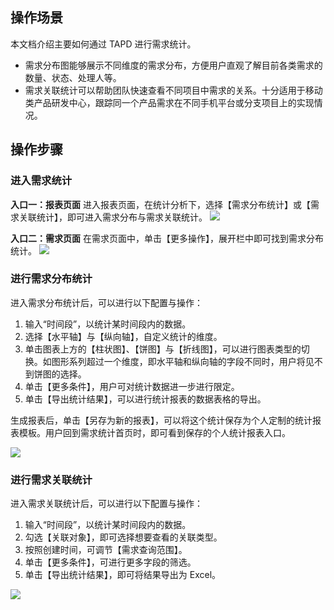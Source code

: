 ## 操作场景
本文档介绍主要如何通过 TAPD 进行需求统计。

- 需求分布图能够展示不同维度的需求分布，方便用户直观了解目前各类需求的数量、状态、处理人等。
- 需求关联统计可以帮助团队快速查看不同项目中需求的关系。十分适用于移动类产品研发中心，跟踪同一个产品需求在不同手机平台或分支项目上的实现情况。

 

## 操作步骤

### 进入需求统计
**入口一：报表页面**
进入报表页面，在统计分析下，选择【需求分布统计】或【需求关联统计】，即可进入需求分布与需求关联统计。
![](https://main.qcloudimg.com/raw/e5be643f2439cb8266078d2307ef6cd5.png)





**入口二：需求页面**
在需求页面中，单击【更多操作】，展开栏中即可找到需求分布统计。
![](https://main.qcloudimg.com/raw/919beeedebd48b9601f29eb6a1ebf63f.png)



### 进行需求分布统计
进入需求分布统计后，可以进行以下配置与操作：

1. 输入“时间段”，以统计某时间段内的数据。
2. 选择【水平轴】与【纵向轴】，自定义统计的维度。
3. 单击图表上方的【柱状图】、【饼图】与【折线图】，可以进行图表类型的切换。如图形系列超过一个维度，即水平轴和纵向轴的字段不同时，用户将见不到饼图的选择。
4. 单击【更多条件】，用户可对统计数据进一步进行限定。
5. 单击【导出统计结果】，可以进行统计报表的数据表格的导出。

生成报表后，单击【另存为新的报表】，可以将这个统计保存为个人定制的统计报表模板。用户回到需求统计首页时，即可看到保存的个人统计报表入口。

![](https://main.qcloudimg.com/raw/2ecb078e2b3ec00158107812677fdac3.png)


 

### 进行需求关联统计

进入需求关联统计后，可以进行以下配置与操作：

1. 输入“时间段”，以统计某时间段内的数据。
2. 勾选【关联对象】，即可选择想要查看的关联类型。
3. 按照创建时间，可调节【需求查询范围】。
4. 单击【更多条件】，可进行更多字段的筛选。
5. 单击【导出统计结果】，即可将结果导出为 Excel。

![](https://main.qcloudimg.com/raw/9f78d78e3631a41f246923af478f1ff0.png)
